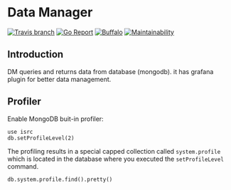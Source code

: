 # Data Manager
[![Travis branch](https://img.shields.io/travis/com/I1820/dm/master.svg?style=flat-square)](https://travis-ci.com/I1820/dm)
[![Go Report](https://goreportcard.com/badge/github.com/I1820/dm?style=flat-square)](https://goreportcard.com/report/github.com/I1820/dm)
[![Buffalo](https://img.shields.io/badge/powered%20by-buffalo-blue.svg?style=flat-square)](http://gobuffalo.io)
[![Maintainability](https://api.codeclimate.com/v1/badges/cf30f8b1aa2317c8b44e/maintainability)](https://codeclimate.com/github/I1820/dm/maintainability)

## Introduction
DM queries and returns data from database (mongodb).
it has grafana plugin for better data management.

## Profiler
Enable MongoDB buit-in profiler:

```
use isrc
db.setProfileLevel(2)
```

The profiling results in a special capped collection called `system.profile`
which is located in the database where you executed the `setProfileLevel` command.

```
db.system.profile.find().pretty()
```

